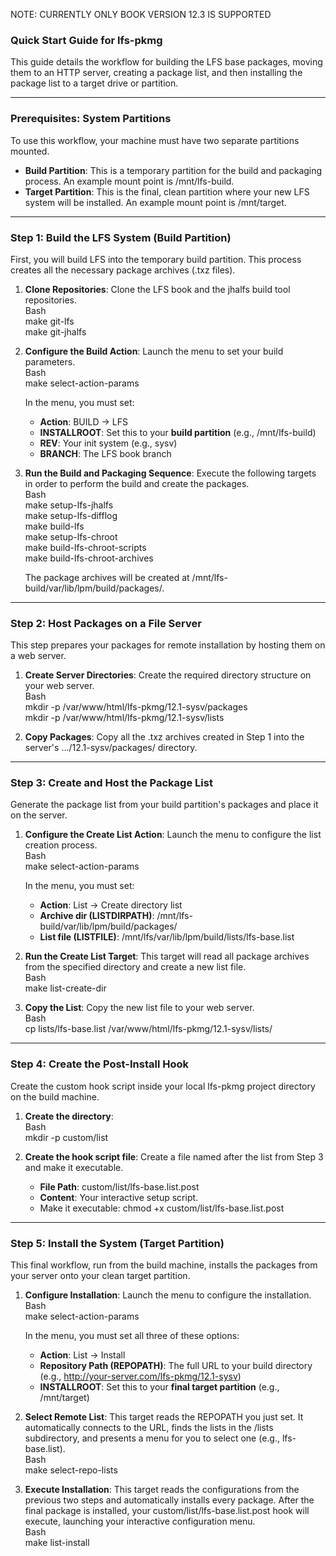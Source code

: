 NOTE: CURRENTLY ONLY BOOK VERSION 12.3 IS SUPPORTED

### **Quick Start Guide for lfs-pkmg**

This guide details the workflow for building the LFS base packages, moving them to an HTTP server, creating a package list, and then installing the package list to a target drive or partition.

---

### **Prerequisites: System Partitions**

To use this workflow, your machine must have two separate partitions mounted.

* **Build Partition**: This is a temporary partition for the build and packaging process. An example mount point is /mnt/lfs-build.  
* **Target Partition**: This is the final, clean partition where your new LFS system will be installed. An example mount point is /mnt/target.

---

### **Step 1: Build the LFS System (Build Partition)**

First, you will build LFS into the temporary build partition. This process creates all the necessary package archives (.txz files).

1. **Clone Repositories**: Clone the LFS book and the jhalfs build tool repositories.  
   Bash  
   make git-lfs  
   make git-jhalfs

2. **Configure the Build Action**: Launch the menu to set your build parameters.  
   Bash  
   make select-action-params

   In the menu, you must set:  
   * **Action**: BUILD \-\> LFS  
   * **INSTALLROOT**: Set this to your **build partition** (e.g., /mnt/lfs-build)  
   * **REV**: Your init system (e.g., sysv)  
   * **BRANCH**: The LFS book branch  
3. **Run the Build and Packaging Sequence**: Execute the following targets in order to perform the build and create the packages.  
   Bash  
   make setup-lfs-jhalfs  
   make setup-lfs-difflog  
   make build-lfs  
   make setup-lfs-chroot  
   make build-lfs-chroot-scripts  
   make build-lfs-chroot-archives

   The package archives will be created at /mnt/lfs-build/var/lib/lpm/build/packages/.

---

### **Step 2: Host Packages on a File Server**

This step prepares your packages for remote installation by hosting them on a web server.

1. **Create Server Directories**: Create the required directory structure on your web server.  
   Bash  
   mkdir \-p /var/www/html/lfs-pkmg/12.1-sysv/packages  
   mkdir \-p /var/www/html/lfs-pkmg/12.1-sysv/lists

2. **Copy Packages**: Copy all the .txz archives created in Step 1 into the server's .../12.1-sysv/packages/ directory.

---

### **Step 3: Create and Host the Package List**

Generate the package list from your build partition's packages and place it on the server.

1. **Configure the Create List Action**: Launch the menu to configure the list creation process.  
   Bash  
   make select-action-params

   In the menu, you must set:  
   * **Action**: List \-\> Create directory list  
   * **Archive dir (LISTDIRPATH)**: /mnt/lfs-build/var/lib/lpm/build/packages/  
   * **List file (LISTFILE)**: /mnt/lfs/var/lib/lpm/build/lists/lfs-base.list  
2. **Run the Create List Target**: This target will read all package archives from the specified directory and create a new list file.  
   Bash  
   make list-create-dir

3. **Copy the List**: Copy the new list file to your web server.  
   Bash  
   cp lists/lfs-base.list /var/www/html/lfs-pkmg/12.1-sysv/lists/

---

### **Step 4: Create the Post-Install Hook**

Create the custom hook script inside your local lfs-pkmg project directory on the build machine.

1. **Create the directory**:  
   Bash  
   mkdir \-p custom/list

2. **Create the hook script file**: Create a file named after the list from Step 3 and make it executable.  
   * **File Path**: custom/list/lfs-base.list.post  
   * **Content**: Your interactive setup script.  
   * Make it executable: chmod \+x custom/list/lfs-base.list.post

---

### **Step 5: Install the System (Target Partition)**

This final workflow, run from the build machine, installs the packages from your server onto your clean target partition.

1. **Configure Installation**: Launch the menu to configure the installation.  
   Bash  
   make select-action-params

   In the menu, you must set all three of these options:  
   * **Action**: List \-\> Install  
   * **Repository Path (REPOPATH)**: The full URL to your build directory (e.g., http://your-server.com/lfs-pkmg/12.1-sysv)  
   * **INSTALLROOT**: Set this to your **final target partition** (e.g., /mnt/target)  
2. **Select Remote List**: This target reads the REPOPATH you just set. It automatically connects to the URL, finds the lists in the /lists subdirectory, and presents a menu for you to select one (e.g., lfs-base.list).  
   Bash  
   make select-repo-lists

3. **Execute Installation**: This target reads the configurations from the previous two steps and automatically installs every package. After the final package is installed, your custom/list/lfs-base.list.post hook will execute, launching your interactive configuration menu.  
   Bash  
   make list-install  
